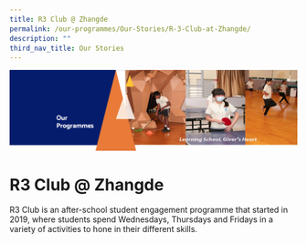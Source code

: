 ```yaml
---
title: R3 Club @ Zhangde
permalink: /our-programmes/Our-Stories/R-3-Club-at-Zhangde/
description: ""
third_nav_title: Our Stories
---
```

![](/images/OurProgrammes.png)

R3 Club @ Zhangde 
==================

R3 Club is an after-school student engagement programme that started in 2019, where students spend Wednesdays, Thursdays and Fridays in a variety of activities to hone in their different skills.